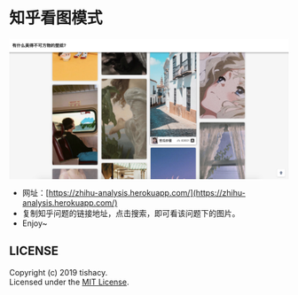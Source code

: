# 知乎看图模式

<img src="./demo.jpg" alt="示例图片" style="display:block; margin: 0 auto;"/>

- 网址：[https://zhihu-analysis.herokuapp.com/](https://zhihu-analysis.herokuapp.com/)
- 复制知乎问题的链接地址，点击搜索，即可看该问题下的图片。
- Enjoy~

## LICENSE
Copyright (c) 2019 tishacy.  
Licensed under the [MIT License](./LICENSE).
